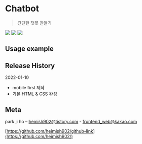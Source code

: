 # Chatbot

> 간단한 챗봇 만들기

<img src="https://img.shields.io/badge/-HTML5-E34F26?style=flat&logo=HTML5" /> <img src="https://img.shields.io/badge/-CSS3-1572B6?style=flat&logo=CSS3" /> <img src="https://img.shields.io/badge/-jQuery-0769AD?style=flat&logo=javaScript" />

## Usage example

## Release History

2022-01-10

- mobile first 제작
- 기본 HTML & CSS 완성

## Meta

park ji ho – [hemish902@tistory.com](https://heimish902@tistory.com) - frontend_web@kakao.com

[https://github.com/heimish902/github-link](https://github.com/heimish902/)
